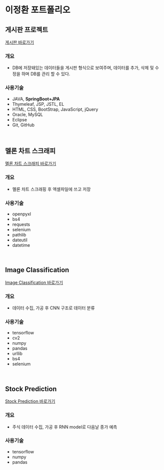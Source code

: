 # 이정환 포트폴리오

## 게시판 프로젝트
[게시판 바로가기](https://github.com/dlwjdghks92-pf/boardsProject)

### 개요
* DB에 저장돼있는 데이터들을 게시판 형식으로 보여주며, 데이터를 추가, 삭제 및 수정을 하며 DB를 관리 할 수 있다.  

### 사용기술
* JAVA, **SpringBoot+JPA**
* Thymeleaf, JSP, JSTL, EL
* HTML, CSS, BootStrap, JavaScript, jQuery
* Oracle, MySQL
* Eclipse
* Git, GitHub
<br>
<p>

## 멜론 차트 스크래피
[멜론 차트 스크래피 바로가기](https://github.com/dlwjdghks92-pf/melonChartScrapy)

### 개요
* 멜론 차트 스크래핑 후 엑셀파일에 쓰고 저장

### 사용기술
* openpyxl
* bs4
* requests
* selenium
* pathlib
* dateutil
* datetime
<br>
<p>

## Image Classification
[Image Classification 바로가기](https://github.com/dlwjdghks92-pf/imgClassification)

### 개요
* 데이터 수집, 가공 후 CNN 구조로 데이터 분류

### 사용기술
* tensorflow
* cv2
* numpy
* pandas
* urllib
* bs4
* selenium
<br>
<p>
  
## Stock Prediction
[Stock Prediction 바로가기](https://github.com/dlwjdghks92-pf/stockPrediction)

### 개요
* 주식 데이터 수집, 가공 후 RNN model로 다음날 종가 예측

### 사용기술
* tensorflow
* numpy
* pandas
